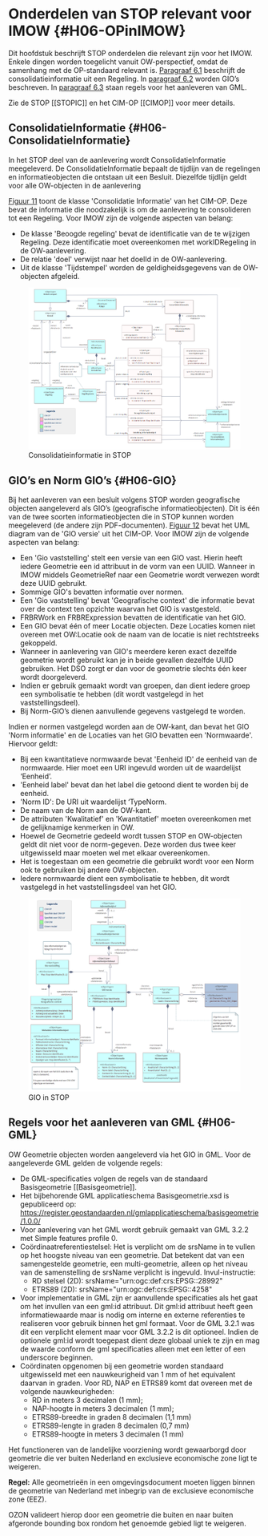 # Onderdelen van STOP relevant voor IMOW {#H06-OPinIMOW}

Dit hoofdstuk beschrijft STOP onderdelen die relevant zijn voor het IMOW. Enkele
dingen worden toegelicht vanuit OW-perspectief, omdat de samenhang met de
OP-standaard relevant is. [Paragraaf 6.1](#H06-ConsolidatieInformatie)
beschrijft de consolidatieinformatie uit een
Regeling. In [paragraaf 6.2](#H06-GIO) worden GIO’s beschreven. In [paragraaf 6.3](#H06-GML) staan regels voor het aanleveren van GML.

Zie de STOP [[STOPIC]] en het CIM-OP [[CIMOP]] voor meer details.

## ConsolidatieInformatie {#H06-ConsolidatieInformatie}

In het STOP deel van de aanlevering wordt ConsolidatieInformatie meegeleverd.
De ConsolidatieInformatie bepaalt de tijdlijn van de regelingen en
informatieobjecten die ontstaan uit een Besluit. Diezelfde tijdlijn geldt voor
alle OW-objecten in de aanlevering

[Figuur 11](#fig-cim-op-consolidatie) toont de klasse 'Consolidatie Informatie' van het CIM-OP. Deze
bevat de informatie die noodzakelijk is om de aanlevering te consolideren tot
een Regeling. Voor IMOW zijn de volgende aspecten van belang:

- De klasse 'Beoogde regeling' bevat de identificatie van de te wijzigen Regeling.
  Deze identificatie moet overeenkomen met workIDRegeling in de OW-aanlevering.
- De relatie 'doel' verwijst naar het doelId in de OW-aanlevering.
- Uit de  klasse 'Tijdstempel' worden de geldigheidsgegevens van de OW-objecten afgeleid.

<figure id="fig-cim-op-consolidatie">
    <img src='media/cim-op-consolidatie.png' />
    <figcaption>Consolidatieinformatie in STOP</figcaption>
</figure>

## GIO’s en Norm GIO’s {#H06-GIO}

Bij het aanleveren van een besluit volgens STOP worden
geografische objecten aangeleverd als GIO’s (geografische informatieobjecten).
Dit is één van de twee soorten informatieobjecten die in STOP kunnen worden
meegeleverd (de andere zijn PDF-documenten). [Figuur 12](#cim-op-gio) bevat het UML diagram 
van de 'GIO versie' uit het CIM-OP. Voor IMOW zijn de volgende aspecten van belang:

- Een 'Gio vaststelling' stelt een versie van een GIO vast. Hierin heeft iedere
Geometrie een id attribuut in de vorm van een UUID. Wanneer in IMOW middels
GeometrieRef naar een Geometrie wordt verwezen wordt deze UUID gebruikt.
- Sommige GIO's bevatten informatie over normen.
- Een 'Gio vaststelling' bevat 'Geografische context' die informatie bevat over
  de context ten opzichte waarvan het GIO is vastgesteld.
- FRBRWork en FRBRExpression bevatten de identificatie van het GIO.
- Een GIO bevat één of meer Locatie objecten. Deze Locaties komen niet overeen
  met OW:Locatie ook de naam van de locatie is niet rechtstreeks gekoppeld.
- Wanneer in aanlevering van GIO's meerdere keren exact dezelfde geometrie wordt gebruikt
  kan je in beide gevallen dezelfde UUID gebruiken. Het DSO zorgt er dan voor de
  geometrie slechts één keer wordt doorgeleverd.
- Indien er gebruik gemaakt wordt van groepen, dan dient iedere groep
 een symbolisatie te hebben (dit wordt vastgelegd in het vaststellingsdeel).
- Bij Norm-GIO’s dienen aanvullende gegevens vastgelegd te worden.

Indien er normen vastgelegd worden aan de OW-kant, dan bevat het
GIO 'Norm informatie' en de Locaties van het GIO bevatten
een 'Normwaarde'. Hiervoor geldt:

- Bij een kwantitatieve normwaarde bevat 'Eenheid ID' de eenheid van de normwaarde. 
  Hier moet een URI ingevuld worden uit de waardelijst ‘Eenheid’.
- 'Eenheid label' bevat dan het label die getoond dient te worden bij de eenheid.
- 'Norm ID': De URI uit waardelijst ‘TypeNorm.
- De naam van de Norm aan de OW-kant.
- De attributen 'Kwalitatief' en 'Kwantitatief' moeten overeenkomen met de
 gelijknamige kenmerken in OW.
- Hoewel de Geometrie gedeeld wordt tussen STOP en OW-objecten geldt dit
  niet voor de norm-gegeven. Deze worden dus twee keer uitgewisseld maar
 moeten wel met elkaar overeenkomen.
- Het is toegestaan om een geometrie die gebruikt wordt voor een Norm ook te 
  gebruiken bij andere OW-objecten.
- Iedere normwaarde dient een symbolisatie te hebben, dit wordt vastgelegd
  in het vaststellingsdeel van het GIO.

<figure id="fig-cim-op-gio">
    <img src='media/cim-op-gio.png'></img>
    <figcaption>GIO in STOP</figcaption>
</figure>

## Regels voor het aanleveren van GML {#H06-GML}

OW Geometrie objecten worden aangeleverd via het GIO in GML. Voor de
aangeleverde GML gelden de volgende regels:

- De GML-specificaties volgen de regels van de standaard Basisgeometrie [[Basisgeometrie]].
- Het bijbehorende GML applicatieschema Basisgeometrie.xsd is gepubliceerd op:
<https://register.geostandaarden.nl/gmlapplicatieschema/basisgeometrie/1.0.0/>
- Voor aanlevering van het GML wordt gebruik gemaakt van GML 3.2.2 met
Simple features profile 0.
- Coördinaatreferentiestelsel: Het is verplicht om de srsName in te vullen
op het hoogste niveau van een geometrie. Dat betekent dat van een samengestelde
geometrie, een multi-geometrie, alleen op het niveau van de samenstelling de
srsName verplicht is ingevuld. Invul-instructie:
    - RD stelsel (2D): srsName="urn:ogc:def:crs:EPSG::28992"
    - ETRS89 (2D): srsName="urn:ogc:def:crs:EPSG::4258"
- Voor implementatie in GML zijn er aanvullende specificaties als
het gaat om het invullen van een gml:id attribuut. Dit gml:id attribuut heeft
geen informatiewaarde maar is nodig om interne en externe referenties te
realiseren voor gebruik binnen het gml formaat. Voor de GML 3.2.1 was dit een
verplicht element maar voor GML 3.2.2 is dit optioneel. Indien de optionele gml:id
wordt toegepast dient deze globaal uniek te zijn en
mag de waarde conform de gml specificaties alleen met een letter of een
underscore beginnen.
- Coördinaten opgenomen bij een geometrie
worden standaard uitgewisseld met een nauwkeurigheid van 1 mm of het
equivalent daarvan in graden. Voor RD, NAP en ETRS89 komt dat overeen met de
volgende nauwkeurigheden:
    - RD in meters 3 decimalen (1 mm);</li>
    - NAP-hoogte in meters 3 decimalen (1 mm);</li>
    - ETRS89-breedte in graden 8 decimalen (1,1 mm)
    - ETRS89-lengte in graden 8 decimalen (0,7 mm)
    - ETRS89-hoogte in meters 3 decimalen (1 mm)

Het functioneren van de landelijke voorziening wordt gewaarborgd door geometrie
die ver buiten Nederland en exclusieve economische zone ligt te weigeren.

**Regel:** Alle geometrieën in een omgevingsdocument moeten liggen binnen
de geometrie van Nederland met inbegrip van de exclusieve economische zone (EEZ).

OZON valideert hierop door een geometrie die buiten en naar buiten afgeronde
bounding box rondom het genoemde gebied ligt te weigeren.
